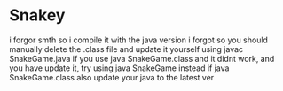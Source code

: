 # Snakey

i forgor smth
so i compile it with the java version i forgot so you should manually delete the .class file and update it yourself using javac SnakeGame.java
if you use java SnakeGame.class and it didnt work, and you have update it, try using java SnakeGame instead if java SnakeGame.class
also update your java to the latest ver
